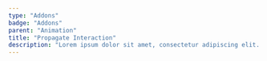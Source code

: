 ```yaml
---
type: "Addons"
badge: "Addons"
parent: "Animation"
title: "Propagate Interaction"
description: "Lorem ipsum dolor sit amet, consectetur adipiscing elit. Nunc tempus laoreet leo sit amet iaculis."
---
```


<!--
```jsx
import '/src/addons/animation/propagate-interaction.js'
```

<script type="text/plain" class="language-markup">
  <button type="button"
    data-xt-propagate-interaction="{ targets: '.btn' }">
    <div class="btn btn-primary">
      propagate interactions here
    </div>
  </button>
</script>
-->
